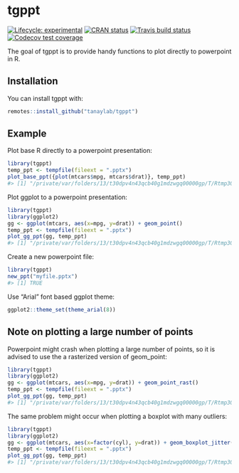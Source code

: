
<!-- README.md is generated from README.Rmd. Please edit that file -->

# tgppt

<!-- badges: start -->

[![Lifecycle:
experimental](https://img.shields.io/badge/lifecycle-experimental-orange.svg)](https://www.tidyverse.org/lifecycle/#experimental)
[![CRAN
status](https://www.r-pkg.org/badges/version/tgppt)](https://CRAN.R-project.org/package=tgppt)
[![Travis build
status](https://travis-ci.com/tanaylab/tgppt.svg?branch=master)](https://travis-ci.org/tanaylab/tgppt)
[![Codecov test
coverage](https://codecov.io/gh/tanaylab/tgppt/branch/master/graph/badge.svg)](https://codecov.io/gh/tanaylab/tgppt?branch=master)
<!-- badges: end -->

The goal of tgppt is to provide handy functions to plot directly to
powerpoint in R.

## Installation

You can install tgppt with:

``` r
remotes::install_github("tanaylab/tgppt")
```

## Example

Plot base R directly to a powerpoint presentation:

``` r
library(tgppt)
temp_ppt <- tempfile(fileext = ".pptx")
plot_base_ppt({plot(mtcars$mpg, mtcars$drat)}, temp_ppt)
#> [1] "/private/var/folders/13/t30dpv4n43qcb40g1mdzwgq00000gp/T/Rtmp3OuPdG/file7176a25c4da.pptx"
```

Plot ggplot to a powerpoint presentation:

``` r
library(tgppt)
library(ggplot2)
gg <- ggplot(mtcars, aes(x=mpg, y=drat)) + geom_point()
temp_ppt <- tempfile(fileext = ".pptx")
plot_gg_ppt(gg, temp_ppt)
#> [1] "/private/var/folders/13/t30dpv4n43qcb40g1mdzwgq00000gp/T/Rtmp3OuPdG/file717352d17eb.pptx"
```

Create a new powerpoint file:

``` r
library(tgppt)
new_ppt("myfile.pptx")
#> [1] TRUE
```

Use “Arial” font based ggplot theme:

``` r
ggplot2::theme_set(theme_arial(8))
```

## Note on plotting a large number of points

Powerpoint might crash when plotting a large number of points, so it is
advised to use the a rasterized version of geom\_point:

``` r
library(tgppt)
library(ggplot2)
gg <- ggplot(mtcars, aes(x=mpg, y=drat)) + geom_point_rast()
temp_ppt <- tempfile(fileext = ".pptx")
plot_gg_ppt(gg, temp_ppt)
#> [1] "/private/var/folders/13/t30dpv4n43qcb40g1mdzwgq00000gp/T/Rtmp3OuPdG/file7175d67f481.pptx"
```

The same problem might occur when plotting a boxplot with many outliers:

``` r
library(tgppt)
library(ggplot2)
gg <- ggplot(mtcars, aes(x=factor(cyl), y=drat)) + geom_boxplot_jitter()
temp_ppt <- tempfile(fileext = ".pptx")
plot_gg_ppt(gg, temp_ppt)
#> [1] "/private/var/folders/13/t30dpv4n43qcb40g1mdzwgq00000gp/T/Rtmp3OuPdG/file717106e21c.pptx"
```
